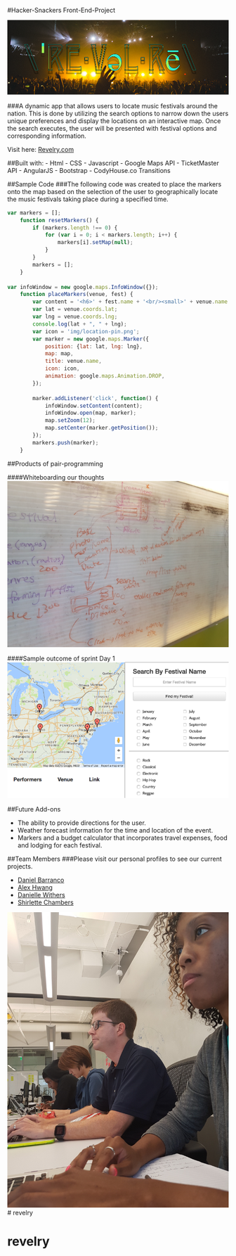 #Hacker-Snackers Front-End-Project

![Alt text](img/revelry4.png "Revelry Logo")

###A dynamic app that allows users to locate music festivals around the nation. This is done by utilizing the search options to narrow down the users unique preferences and display the locations on an interactive map. Once the search executes, the user will be presented with festival options and corresponding information.

Visit here: [Revelry.com](https://github.com/carrottop17)

##Built with:
	- Html
	- CSS
	- Javascript
	- Google Maps API
	- TicketMaster API 
	- AngularJS 
	- Bootstrap
	- CodyHouse.co Transitions

##Sample Code
###The following code was created to place the markers onto the map based on the selection of the user to geographically locate the music festivals taking place during a specified time.
```javascript
var markers = [];
	function resetMarkers() {
		if (markers.length !== 0) {
			for (var i = 0; i < markers.length; i++) {
				markers[i].setMap(null);
			}
		}
		markers = [];
	}

var infoWindow = new google.maps.InfoWindow({});
	function placeMarkers(venue, fest) {
		var content = '<h6>' + fest.name + '<br/><small>' + venue.name + '</small>';
		var lat = venue.coords.lat;
		var lng = venue.coords.lng;
		console.log(lat + ", " + lng);
		var icon = 'img/location-pin.png';
		var marker = new google.maps.Marker({
			position: {lat: lat, lng: lng},
			map: map,
			title: venue.name,
			icon: icon,
			animation: google.maps.Animation.DROP,
		});
		
		marker.addListener('click', function() {
			infoWindow.setContent(content);
			infoWindow.open(map, marker);
			map.setZoom(12);
			map.setCenter(marker.getPosition());
		});
		markers.push(marker);
	} 
```

##Products of pair-programming

####Whiteboarding our thoughts
![Alt text](img/whiteboard.jpg "Whiteboarding our thoughts")

####Sample outcome of sprint Day 1
![Alt text](img/map-search.png "Sample outcome")

##Future Add-ons
- The ability to provide directions for the user.
- Weather forecast information for the time and location of the event.
- Markers and a budget calculator that incorporates travel expenses, food and lodging for each festival.


##Team Members
###Please visit our personal profiles to see our current projects.
- [Daniel Barranco](https://github.com/carrottop17)
- [Alex Hwang](https://github.com/yalexhwang)
- [Danielle Withers](https://github.com/DIWithers)
- [Shirlette Chambers](https://github.com/Shirlazybrat)

![Alt text](img/snackers.jpg "Members at work")# revelry
# revelry
